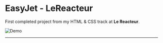 # EasyJet - LeReacteur

First completed project from my HTML & CSS track at **Le Reacteur**.

![Demo](https://i.imgur.com/rg8stqN.gif)

---
